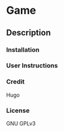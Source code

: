 # Game

## Description

### Installation

### User Instructions

### Credit
Hugo

### License
GNU GPLv3